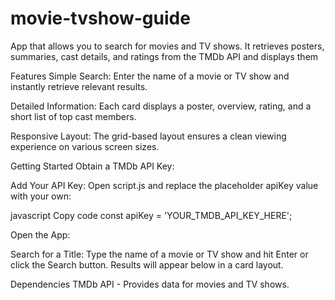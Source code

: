 # movie-tvshow-guide
App that allows you to search for movies and TV shows. It retrieves posters, summaries, cast details, and ratings from the TMDb API and displays them

Features
Simple Search:
Enter the name of a movie or TV show and instantly retrieve relevant results.

Detailed Information:
Each card displays a poster, overview, rating, and a short list of top cast members.

Responsive Layout:
The grid-based layout ensures a clean viewing experience on various screen sizes.


Getting Started
Obtain a TMDb API Key:


Add Your API Key:
Open script.js and replace the placeholder apiKey value with your own:

javascript
Copy code
const apiKey = 'YOUR_TMDB_API_KEY_HERE';

Open the App:

Search for a Title:
Type the name of a movie or TV show and hit Enter or click the Search button. Results will appear below in a card layout.

Dependencies
TMDb API - Provides data for movies and TV shows.
